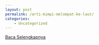 ```yaml
---
layout: post
permalink: /arti-mimpi-melompat-ke-laut/
categories:
    - Uncategorized
---
```


[Baca Selengkapnya](/02)